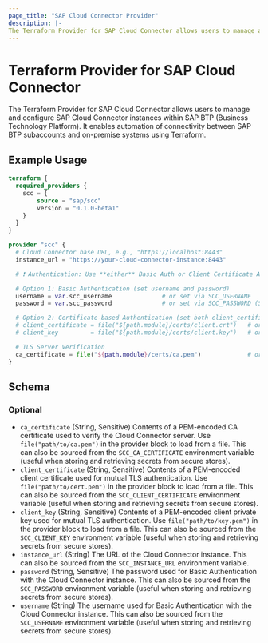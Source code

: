 ```yaml
---
page_title: "SAP Cloud Connector Provider"
description: |-
The Terraform Provider for SAP Cloud Connector allows users to manage and configure SAP Cloud Connector instances within SAP BTP (Business Technology Platform). It enables automation of connectivity between SAP BTP subaccounts and on-premise systems using Terraform.
---
```

# Terraform Provider for SAP Cloud Connector

The Terraform Provider for SAP Cloud Connector allows users to manage and configure SAP Cloud Connector instances within SAP BTP (Business Technology Platform). It enables automation of connectivity between SAP BTP subaccounts and on-premise systems using Terraform.

## Example Usage

```terraform
terraform {
  required_providers {
    scc = {
        source = "sap/scc"
        version = "0.1.0-beta1"
    }
  }
}

provider "scc" {
  # Cloud Connector base URL, e.g., "https://localhost:8443"
  instance_url = "https://your-cloud-connector-instance:8443"

  # ❗ Authentication: Use **either** Basic Auth or Client Certificate Auth — not both

  # Option 1: Basic Authentication (set username and password)
  username = var.scc_username              # or set via SCC_USERNAME
  password = var.scc_password              # or set via SCC_PASSWORD (Sensitive)

  # Option 2: Certificate-based Authentication (set both client_certificate and client_key)
  # client_certificate = file("${path.module}/certs/client.crt")   # or SCC_CLIENT_CERTIFICATE
  # client_key         = file("${path.module}/certs/client.key")   # or SCC_CLIENT_KEY

  # TLS Server Verification
  ca_certificate = file("${path.module}/certs/ca.pem")             # or SCC_CA_CERTIFICATE
}
```

<!-- schema generated by tfplugindocs -->
## Schema

### Optional

- `ca_certificate` (String, Sensitive) Contents of a PEM-encoded CA certificate used to verify the Cloud Connector server. Use `file("path/to/ca.pem")` in the provider block to load from a file. This can also be sourced from the `SCC_CA_CERTIFICATE` environment variable (useful when storing and retrieving secrets from secure stores).
- `client_certificate` (String, Sensitive) Contents of a PEM-encoded client certificate used for mutual TLS authentication. Use `file("path/to/cert.pem")` in the provider block to load from a file. This can also be sourced from the `SCC_CLIENT_CERTIFICATE` environment variable (useful when storing and retrieving secrets from secure stores).
- `client_key` (String, Sensitive) Contents of a PEM-encoded client private key used for mutual TLS authentication. Use `file("path/to/key.pem")` in the provider block to load from a file. This can also be sourced from the `SCC_CLIENT_KEY` environment variable (useful when storing and retrieving secrets from secure stores).
- `instance_url` (String) The URL of the Cloud Connector instance. This can also be sourced from the `SCC_INSTANCE_URL` environment variable.
- `password` (String, Sensitive) The password used for Basic Authentication with the Cloud Connector instance. This can also be sourced from the `SCC_PASSWORD` environment variable (useful when storing and retrieving secrets from secure stores).
- `username` (String) The username used for Basic Authentication with the Cloud Connector instance. This can also be sourced from the `SCC_USERNAME` environment variable (useful when storing and retrieving secrets from secure stores).

